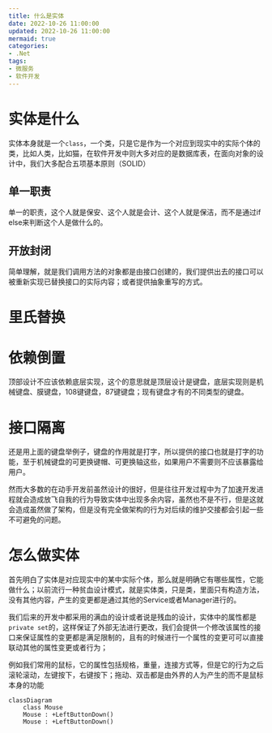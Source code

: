 ```yaml
---
title: 什么是实体
date: 2022-10-26 11:00:00
updated: 2022-10-26 11:00:00
mermaid: true
categories:
- .Net
tags:
- 微服务
- 软件开发
---
```


# 实体是什么

实体本身就是一个`class`，一个类，只是它是作为一个对应到现实中的实际个体的类，比如人类，比如猫，在软件开发中则大多对应的是数据库表，在面向对象的设计中，我们大多配合五项基本原则（SOLID）
## 单一职责

单一的职责，这个人就是保安、这个人就是会计、这个人就是保洁，而不是通过if else来判断这个人是做什么的。

## 开放封闭

简单理解，就是我们调用方法的对象都是由接口创建的，我们提供出去的接口可以被重新实现已替换接口的实际内容；或者提供抽象重写的方式。

# 里氏替换



# 依赖倒置

顶部设计不应该依赖底层实现，这个的意思就是顶层设计是键盘，底层实现则是机械键盘、膜键盘，108键键盘，87键键盘；现有键盘才有的不同类型的键盘。

# 接口隔离

还是用上面的键盘举例子，键盘的作用就是打字，所以提供的接口也就是打字的功能，至于机械键盘的可更换键帽、可更换轴这些，如果用户不需要则不应该暴露给用户。

然而大多数的在动手开发前虽然设计的很好，但是往往开发过程中为了加速开发进程就会造成放飞自我的行为导致实体中出现多余内容，虽然也不是不行，但是这就会造成虽然做了架构，但是没有完全做架构的行为对后续的维护交接都会引起一些不可避免的问题。

# 怎么做实体

首先明白了实体是对应现实中的某中实际个体，那么就是明确它有哪些属性，它能做什么；以前流行一种贫血设计模式，就是实体类，只是类，里面只有构造方法，没有其他内容，产生的变更都是通过其他的Service或者Manager进行的。

我们后来的开发中都采用的满血的设计或者说是残血的设计，实体中的属性都是`private set`的，这样保证了外部无法进行更改，我们会提供一个修改该属性的接口来保证属性的变更都是满足限制的，且有的时候进行一个属性的变更可可以直接联动其他的属性变更或者行为；

例如我们常用的鼠标，它的属性包括规格，重量，连接方式等，但是它的行为之后滚轮滚动，左键按下，右键按下；拖动、双击都是由外界的人为产生的而不是鼠标本身的功能

```mermaid
classDiagram
    class Mouse
    Mouse : +LeftButtonDown()
    Mouse : +LeftButtonDown()
```
